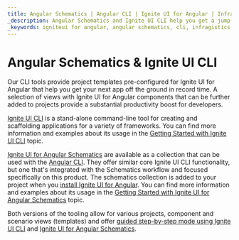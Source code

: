```yaml
---
title: Angular Schematics | Angular CLI | Ignite UI for Angular | Infragistics
_description: Angular Schematics and Ignite UI CLI help you get a jump start on creating and modifying projects with Ignite UI for Angular components.
_keywords: igniteui for angular, angular schematics, cli, infragistics
---
```


# Angular Schematics & Ignite UI CLI
Our CLI tools provide project templates pre-configured for Ignite UI for Angular that help you get your next app off the ground in record time. A selection of views with Ignite UI for Angular components that can be further added to projects provide a substantial productivity boost for developers.

[Ignite UI CLI](https://github.com/IgniteUI/igniteui-cli) is a stand-alone command-line tool for creating and scaffolding applications for a variety of frameworks. You can find more information and examples about its usage in the [Getting Started with Ignite UI CLI](./cli/getting-started-with-cli.md) topic.

[Ignite UI for Angular Schematics](https://github.com/IgniteUI/igniteui-cli/tree/master/packages/ng-schematics) are available as a collection that can be used with the [Angular CLI](https://angular.io/guide/schematics#schematics-for-the-angular-cli). They offer similar core Ignite UI CLI functionality, but one that's integrated with the Schematics workflow and focused specifically on this product. The schematics collection is added to your project when you [install Ignite UI for Angular](getting-started.md#installing-ignite-ui-for-angular). You can find more information and examples about its usage in the [Getting Started with Ignite UI for Angular Schematics](./cli/getting-started-with-angular-schematics.md) topic.

Both versions of the tooling allow for various projects, component and scenario views (templates) and offer [guided step-by-step mode using Ignite UI CLI](./cli/step-by-step-guide-using-cli.md) and [Ignite UI for Angular Schematics](./cli/step-by-step-guide-using-angular-schematics.md).
